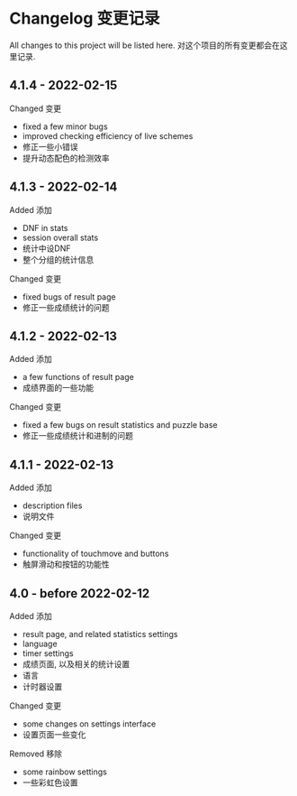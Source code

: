 Changelog 变更记录
==========
All changes to this project will be listed here.
对这个项目的所有变更都会在这里记录.

4.1.4 - 2022-02-15
----------
Changed 变更
- fixed a few minor bugs
- improved checking efficiency of live schemes 
- 修正一些小错误
- 提升动态配色的检测效率

4.1.3 - 2022-02-14
----------
Added 添加
- DNF in stats
- session overall stats
- 统计中设DNF
- 整个分组的统计信息

Changed 变更
- fixed bugs of result page
- 修正一些成绩统计的问题

4.1.2 - 2022-02-13
----------
Added 添加
- a few functions of result page
- 成绩界面的一些功能

Changed 变更
- fixed a few bugs on result statistics and puzzle base
- 修正一些成绩统计和进制的问题

4.1.1 - 2022-02-13
----------
Added 添加
- description files
- 说明文件

Changed 变更
- functionality of touchmove and buttons
- 触屏滑动和按钮的功能性

4.0 - before 2022-02-12
----------
Added 添加
- result page, and related statistics settings
- language
- timer settings
- 成绩页面, 以及相关的统计设置
- 语言
- 计时器设置

Changed 变更
- some changes on settings interface
- 设置页面一些变化

Removed 移除
- some rainbow settings
- 一些彩虹色设置